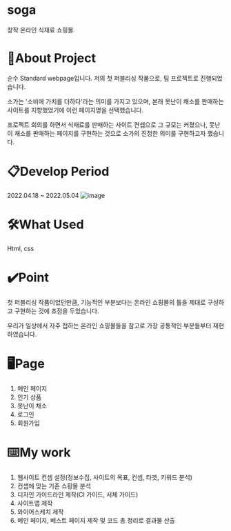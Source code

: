 # soga
창작 온라인 식재료 쇼핑몰

# 🔎About Project
순수 Standard webpage입니다. 저의 첫 퍼블리싱 작품으로, 팀 프로젝트로 진행되었습니다.

소가는 '소비에 가치를 더하다'라는 의미를 가지고 있으며, 본래 못난이 채소를 판매하는 사이트를 지향했었기에 이런 페이지명을 선택했습니다.

프로젝트 회의를 하면서 식재료를 판매하는 사이트 컨셉으로 그 규모는 커졌으나, 못난이 채소를 판매하는 페이지를 구현하는 것으로 소가의 진정한 의미를 구현하고자 했습니다.

# 📋Develop Period
2022.04.18 ~ 2022.05.04
![image](https://github.com/mandoo98/soga/assets/128768591/fb252c41-bb19-455d-9594-6e6029e7b911)

# 🛠️What Used
Html, css

# ✔️Point
첫 퍼블리싱 작품이었던만큼, 기능적인 부분보다는 온라인 쇼핑몰의 틀을 제대로 구성하고 구현하는 것에 초점을 두었습니다.

우리가 일상에서 자주 접하는 온라인 쇼핑몰들을 참고로 가장 공통적인 부분들부터 재현하였습니다.

# 🖥️Page
1. 메인 페이지
2. 인기 상품
3. 못난이 채소
4. 로그인
5. 회원가입

# ⌨️My work
1. 웹사이트 컨셉 설정(정보수집, 사이트의 목표, 컨셉, 타겟, 키워드 분석)
2. 컨셉에 맞는 기존 쇼핑몰 분석
3. 디자인 가이드라인 제작(CI 가이드, 서체 가이드)
4. 사이트맵 제작
5. 와이어스케치 제작
6. 메인 페이지, 베스트 페이지 제작 및 코드 총 정리로 결과물 산출
